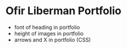 # Ofir Liberman Portfolio


* font of heading in portfolio
* height of images in portfolio
* arrows and X in portfolio (CSS)
